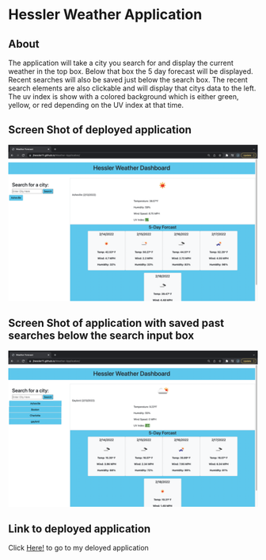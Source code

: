 # Hessler Weather Application

## About 
The application will take a city you search for and display the current weather in the top box. Below that box the 5 day forecast will be displayed. Recent searches will also be saved just below the search box. The recent search elements are also clickable and will display that citys data to the left. The uv index is show with a colored background which is either green, yellow, or red depending on the UV index at that time. 

## Screen Shot of deployed application
![Alt text](https://github.com/JHESSLER11/Weather-Application/blob/main/assets/images/Screen%20Shot%20page.png)

## Screen Shot of application with saved past searches below the search input box
![Alt text](https://github.com/JHESSLER11/Weather-Application/blob/main/assets/images/Screen%20Shot%20saved.png)

## Link to deployed application
Click [Here!](https://jhessler11.github.io/Work-day-scheduler/) to go to my deloyed application
